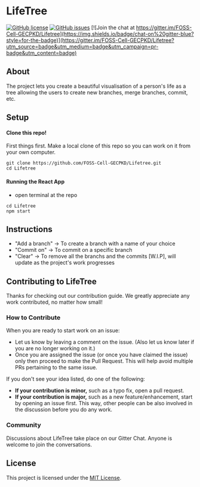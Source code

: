 # LifeTree 
[![GitHub license](https://img.shields.io/github/license/FOSS-Cell-GECPKD/Lifetree?style=for-the-badge)](https://github.com/FOSS-Cell-GECPKD/Lifetree/blob/master/LICENSE)
[![GitHub issues](https://img.shields.io/github/issues/FOSS-Cell-GECPKD/Lifetree?style=for-the-badge)](https://github.com/FOSS-Cell-GECPKD/Lifetree/issues)
[![Join the chat at https://gitter.im/FOSS-Cell-GECPKD/Lifetree](https://img.shields.io/badge/chat-on%20gitter-blue?style=for-the-badge)](https://gitter.im/FOSS-Cell-GECPKD/Lifetree?utm_source=badge&utm_medium=badge&utm_campaign=pr-badge&utm_content=badge)
## About
The project lets you create a beautiful visualisation of a person's life as a tree allowing the users to create new branches, merge branches, commit, etc.
## Setup
#### Clone this repo!
First things first. Make a local clone of this repo so you can work on it from your own computer.
```
git clone https://github.com/FOSS-Cell-GECPKD/Lifetree.git
cd Lifetree
```
#### Running the React App
- open terminal at the repo
```
cd Lifetree
npm start
```
## Instructions
- "Add a branch" -> To create a branch with a name of your choice
- "Commit on" -> To commit on a specific branch
- "Clear" -> To remove all the branchs and the commits
[W.I.P], will update as the project's work progresses

## Contributing to LifeTree
Thanks for checking out our contribution guide. We greatly appreciate any work contributed, no matter how small!

### How to Contribute
When you are ready to start work on an issue:

- Let us know by leaving a comment on the issue. (Also let us know later if you are no longer working on it.)
- Once you are assigned the issue (or once you have claimed the issue) only then proceed to make the Pull Request. This will help avoid multiple PRs pertaining to the same issue.

If you don't see your idea listed, do one of the following:
* **If your contribution is minor,** such as a typo fix, open a pull request.
* **If your contribution is major,** such as a new feature/enhancement, start by opening an issue first. This way, other people can be also involved in the discussion before you do any work.

### Community
Discussions about LifeTree take place on our Gitter Chat. Anyone is welcome to join the conversations.

## License
This project is licensed under the [MIT License](LICENSE).
